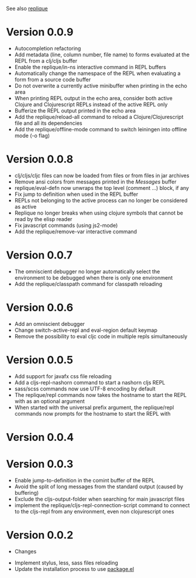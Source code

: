 See also [replique](https://github.com/EwenG/replique/blob/master/CHANGES.md)

# Version 0.0.9

- Autocompletion refactoring
- Add metadata (line, column number, file name) to forms evaluated at the REPL from a clj/cljs buffer
- Enable the replique/in-ns interactive command in REPL buffers
- Automatically change the namespace of the REPL when evaluating a form from a source code buffer 
- Do not overwrite a currently active minibuffer when printing in the echo area
- When printing REPL output in the echo area, consider both active Clojure and Clojurescript REPLs instead of the active REPL only
- Bufferize the REPL output printed in the echo area 
- Add the replique/reload-all command to reload a Clojure/Clojurescript file and all its dependencies
- Add the replique/offline-mode command to switch leiningen into offline mode (-o flag)

# Version 0.0.8

- clj/cljs/cljc files can now be loaded from files or from files in jar archives
- Remove ansi colors from messages printed in the *Messages* buffer
- replique/eval-defn now unwraps the top level (comment ...) block, if any
- Fix jump to definition when used in the REPL buffer
- REPLs not belonging to the active process can no longer be considered as active
- Replique no longer breaks when using clojure symbols that cannot be read by the elisp reader
- Fix javascript commands (using js2-mode)
- Add the replique/remove-var interactive command

# Version 0.0.7

- The omniscient debugger no longer automatically select the environment to be debugged when there is only one environment
- Add the replique/classpath command for classpath reloading

# Version 0.0.6

- Add an omniscient debugger
- Change switch-active-repl and eval-region default keymap
- Remove the possibility to eval cljc code in multiple repls simultaneously

# Version 0.0.5

- Add support for javafx css file reloading 
- Add a cljs-repl-nashorn command to start a nashorn cljs REPL
- sass/scss commands now use UTF-8 encoding by default 
- The replique/repl commands now takes the hostname to start the REPL with as an optional argument
- When started with the universal prefix argument, the replique/repl commands now prompts for the hostname to start the REPL with 

# Version 0.0.4

# Version 0.0.3

- Enable jump-to-definition in the comint buffer of the REPL
- Avoid the split of long messages from the standard output (caused by buffering)
- Exclude the cljs-output-folder when searching for main javascript files
- implement the replique/cljs-repl-connection-script command to connect to the cljs-repl
from any environment, even non clojurescript ones

# Version 0.0.2

* Changes

- Implement stylus, less, sass files reloading
- Update the installation process to use [package.el](https://www.emacswiki.org/emacs/ELPA)